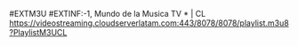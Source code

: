 #EXTM3U 
#EXTINF:-1, Mundo de la Musica TV * | CL
https://videostreaming.cloudserverlatam.com:443/8078/8078/playlist.m3u8?PlaylistM3UCL
